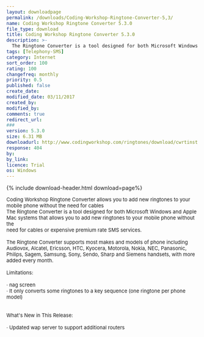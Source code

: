 ```yaml
---
layout: downloadpage
permalink: /downloads/Coding-Workshop-Ringtone-Converter-5,3/
name: Coding Workshop Ringtone Converter 5.3.0
file_type: download
title: Coding Workshop Ringtone Converter 5.3.0
description: >-
  The Ringtone Converter is a tool designed for both Microsoft Windows and Apple Mac systems that allows you to add new ringtones to your mobile phone without the need for cables or expensive premium rate SMS services
tags: [Telephony-SMS]
category: Internet
sort_order: 100
rating: 100
changefreq: monthly
priority: 0.5
published: false
create_date: 
modified_date: 03/11/2017
created_by: 
modified_by: 
comments: true
redirect_url: 
### 
version: 5.3.0
size: 6.31 MB
downloadurl: http://www.codingworkshop.com/ringtones/download/cwrtinst.exe
response: 404
by: 
by_link: 
licence: Trial
os: Windows
---
```


{% include download-header.html download=page%}

<p style="fix-download-text !important">
<p><font size="2">Coding Workshop Ringtone Converter allows you to add new ringtones to your mobile phone without the need for cables <br />
The Ringtone Converter is a tool designed for both Microsoft Windows and Apple Mac systems that allows you to add new ringtones to your mobile phone without the <br />
need for cables or expensive premium rate SMS services. <br />
<br />
The Ringtone Converter supports most makes and models of phone including Audiovox, Alcatel, Ericsson, HTC, Kyocera, Motorola, Nokia, NEC, Panasonic, Philips, Sagem, Samsung, Sony, Sendo, Sharp and Siemens handsets, with more added every month. <br />
<br />
Limitations: <br />
<br />
· nag screen <br />
· It only converts some ringtones to a key sequence (one ringtone per phone model) <br />
<br />
<br />
What's New in This Release: <br />
<br />
· Updated wap server to support additional routers</font></p></p>
